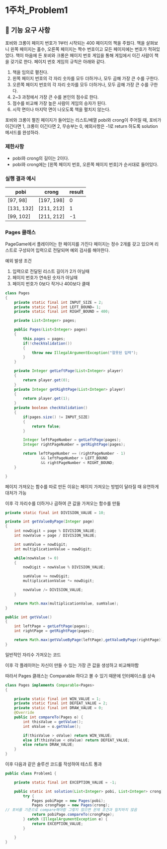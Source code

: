 # 1주차_Problem1

## 🚀 기능 요구 사항

포비와 크롱이 페이지 번호가 1부터 시작되는 400 페이지의 책을 주웠다. 책을 살펴보니 왼쪽 페이지는 홀수, 오른쪽 페이지는 짝수 번호이고 모든 페이지에는 번호가 적혀있었다. 책이 마음에 든 포비와 크롱은 페이지 번호 게임을 통해 게임에서 이긴 사람이 책을 갖기로 한다. 페이지 번호 게임의 규칙은 아래와 같다.

1. 책을 임의로 펼친다.
2. 왼쪽 페이지 번호의 각 자리 숫자를 모두 더하거나, 모두 곱해 가장 큰 수를 구한다.
3. 오른쪽 페이지 번호의 각 자리 숫자를 모두 더하거나, 모두 곱해 가장 큰 수를 구한다.
4. 2~3 과정에서 가장 큰 수를 본인의 점수로 한다.
5. 점수를 비교해 가장 높은 사람이 게임의 승자가 된다.
6. 시작 면이나 마지막 면이 나오도록 책을 펼치지 않는다.

포비와 크롱이 펼친 페이지가 들어있는 리스트/배열 pobi와 crong이 주어질 때, 포비가 이긴다면 1, 크롱이 이긴다면 2, 무승부는 0, 예외사항은 -1로 return 하도록 solution 메서드를 완성하라.

### 제한사항

- pobi와 crong의 길이는 2이다.
- pobi와 crong에는 [왼쪽 페이지 번호, 오른쪽 페이지 번호]가 순서대로 들어있다.

### 실행 결과 예시

| pobi | crong | result |
| --- | --- | --- |
| [97, 98] | [197, 198] | 0 |
| [131, 132] | [211, 212] | 1 |
| [99, 102] | [211, 212] | -1 |

### Pages 클래스

PageGame에서 플레이어는 한 페이지를 가진다 페이지는 정수 2개를 갖고 있으며 리스트로 구성되어 입력으로 전달되며 예외 검사를 해야한다.

예외 발생 조건

1. 입력으로 전달된 리스트 길이가 2가 아닐때
2. 페이지 번호가 연속된 숫자가 아닐때
3. 페이지 번호가 0보다 작거나 400보다 클때

```java
class Pages
{
    private static final int INPUT_SIZE = 2;
    private static final int LEFT_BOUND= 1;
    private static final int RIGHT_BOUND = 400;

    private List<Integer> pages;

    public Pages(List<Integer> pages)
    {
        this.pages = pages;
        if(!checkValidation())
        {
            throw new IllegalArgumentException("잘못된 입력");
        }
    }

    private Integer getLeftPage(List<Integer> player)
    {
        return player.get(0);
    }
    private Integer getRightPage(List<Integer> player)
    {
        return player.get(1);
    }
    private boolean checkValidation()
    {
        if(pages.size() != INPUT_SIZE)
        {
            return false;
        }

        Integer leftPageNumber = getLeftPage(pages);
        Integer rightPageNumber = getRightPage(pages);

        return leftPageNumber == (rightPageNumber - 1)
                && leftPageNumber > LEFT_BOUND
                && rightPageNumber < RIGHT_BOUND;
    }

}
```

페이지 가져오는 함수를 따로 만든 이유는 페이지 가져오는 방법이 달라질 때 유연하게 대처가 가능

이후 각 자리수를 더하거나 곱하여 큰 값을 가져오는 함수를 만듦

```java
private static final int DIVISION_VALUE = 10;

private int getValueByPage(Integer page)
{
    int nowDigit = page % DIVISION_VALUE;
    int nowValue = page / DIVISION_VALUE;

    int sumValue = nowDigit;
    int multiplicationValue = nowDigit;

    while(nowValue != 0)
    {
        nowDigit = nowValue % DIVISION_VALUE;

        sumValue += nowDigit;
        multiplicationValue *= nowDigit;

        nowValue /= DIVISION_VALUE;
    }

    return Math.max(multiplicationValue, sumValue);
}

public int getValue()
{
    int leftPage = getLeftPage(pages);
    int rightPage = getRightPage(pages);

    return Math.max(getValueByPage(leftPage),getValueByPage(rightPage));
}
```

일반적인 자리수 가져오는 코드

이후 각 플레이어는 자신이 만들 수 있는 가장 큰 값을 생성하고 비교해야함

따라서 Pages 클래스는 Comparable 하다고 볼 수 있기 때문에 인터페이스를 상속

```java
class Pages implements Comparable<Pages>
{

    private static final int WIN_VALUE = 1;
    private static final int DEFEAT_VALUE = 2;
    private static final int DRAW_VALUE = 0;
    @Override
    public int compareTo(Pages o) {
        int thisValue = getValue();
        int oValue = o.getValue();

        if(thisValue > oValue) return WIN_VALUE;
        else if(thisValue < oValue) return DEFEAT_VALUE;
        else return DRAW_VALUE;
    }
}
```

이후 다음과 같은 솔루션 코드를 작성하여 테스트 통과

```java
public class Problem1 {

    private static final int EXCEPTION_VALUE = -1;

    public static int solution(List<Integer> pobi, List<Integer> crong) {
        try {
            Pages pobiPage = new Pages(pobi);
            Pages crongPage = new Pages(crong);
// 포비를 기준으로 compare해야함 그렇지 않으면 문제 조건과 일치하지 않음
            return pobiPage.compareTo(crongPage);
        } catch (IllegalArgumentException e) {
            return EXCEPTION_VALUE;
        }

    }
}
```